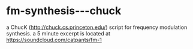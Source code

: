 # fm-synthesis---chuck
a ChucK (http://chuck.cs.princeton.edu/) script for frequency modulation synthesis. a 5 minute excerpt is located at https://soundcloud.com/catpants/fm-1 
